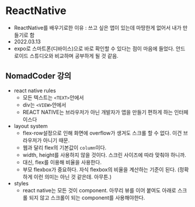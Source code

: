 # ReactNative

 * ReactNative를 배우기로한 이유
 	: 쓰고 싶은 앱이 있는데 마땅한게 없어서 내가 만들기로 함
 * 2022.03.13
 * expo로 스마트폰(디바이스)으로 바로 확인할 수 있다는 점이 마음에 들었다. 안드로이드 스튜디오와 비교하며 공부하게 될 것 같음.

## NomadCoder 강의

 * react native rules
    - 모든 텍스트는 ```<TEXT>```안에서
    - div는 ```<VIEW>```안에서
    - REACT NATIVE는 브라우저가 아닌 개발자가 앱을 만들기 편하게 하는 인터페이스다
 * layout system
    - flex-row설정으로 인해 화면에 overflow가 생겨도 스크롤 할 수 없다. 이건 브라우저가 아니기 때문.
    - 웹과 달리 flex의 기본값이 ```column```이다.
    - width, height를 사용하지 않을 것이다. 스크린 사이즈에 따라 맞춰야 하니까.
    - 대신, flex를 이용해 비율을 사용한다.
    - 부모 flexbox가 중요하다. 자식 flexbox의 비율을 계산하는 기준이 된다. (정확하게 이런 의미는 아닌 것 같은데. 아무튼.)
 * styles
    - react native는 모든 것이 component. 아무리 뷰를 이어 붙여도 아래로 스크롤 되지 않고 스크롤이 되는 component를 사용해야한다.